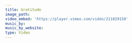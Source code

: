 ```yaml
---
title: Gratitude
image_path:
video_embed: 'https://player.vimeo.com/video/211029150'
music_by:
music_by_website:
type: Video
---
```





